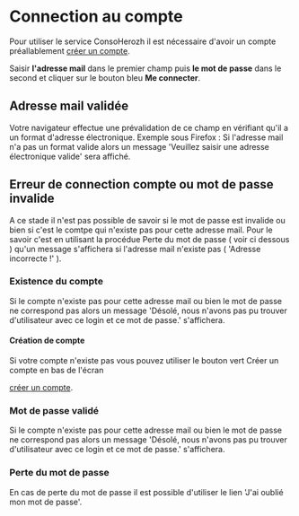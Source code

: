 # Connection au compte

Pour utiliser le service ConsoHerozh il est nécessaire d'avoir un compte préallablement [créer un compte](creer.compte.md).

Saisir **l'adresse mail** dans le premier champ  puis **le mot de passe** dans le second et cliquer sur le bouton bleu **Me connecter**.

## Adresse mail validée

Votre navigateur effectue une prévalidation de ce champ en vérifiant qu'il a un format d'adresse électronique.
Exemple sous Firefox : Si l'adresse mail n'a pas un format valide alors un message 'Veuillez saisir une adresse électronique valide' sera affiché.

## Erreur de connection compte ou mot de passe invalide

A ce stade il n'est pas possible de savoir si le mot de passe est invalide ou bien si c'est le comtpe qui n'existe pas pour cette adresse mail.
Pour le savoir c'est en utilisant la procédue Perte du mot de passe ( voir ci dessous ) qu'un message s'affichera si l'adresse mail n'existe pas ( 'Adresse incorrecte !' ).

### Existence du compte

Si le compte n'existe pas pour cette adresse mail ou bien le mot de passe ne correspond pas alors un message 'Désolé, nous n'avons pas pu trouver d'utilisateur avec ce login et ce mot de passe.' s'affichera.

#### Création de compte

Si votre compte n'existe pas vous pouvez utiliser le bouton vert Créer un compte en bas de l'écran

[créer un compte](creer.compte.md).

### Mot de passe validé

Si le compte n'existe pas pour cette adresse mail ou bien le mot de passe ne correspond pas alors un message 'Désolé, nous n'avons pas pu trouver d'utilisateur avec ce login et ce mot de passe.' s'affichera.

### Perte du mot de passe

En cas de perte du mot de passe il est possible d'utiliser le lien 'J'ai oublié mon mot de passe'.
